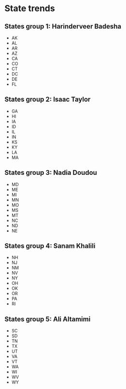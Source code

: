 # State trends
## States group 1: Harinderveer Badesha
-	AK
-	AL
-	AR
-	AZ
-	CA
-	CO
-	CT
-	DC
-	DE
-	FL
## States group 2: Isaac Taylor
-	GA
-	HI
-	IA
-	ID
-	IL
-	IN
-	KS
-	KY
-	LA
-	MA
## States group 3: Nadia Doudou
-	MD
-	ME
-	MI
-	MN
-	MO
-	MS
-	MT
-	NC
-	ND
-	NE
## States group 4: Sanam Khalili
-	NH
-	NJ
-	NM
-	NV
-	NY
-	OH
-	OK
-	OR
-	PA
-	RI
## States group 5: Ali Altamimi
-	SC
-	SD
-	TN
-	TX
-	UT
-	VA
-	VT
-	WA
-	WI
-	WV
-	WY

